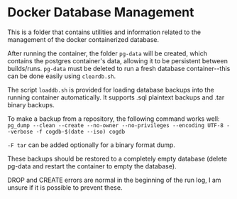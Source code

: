 # Docker Database Management

This is a folder that contains utilities and information related to the management of the docker containerized database.

After running the container, the folder `pg-data` will be created, which contains the postgres container's data, allowing it to be persistent between builds/runs. `pg-data` must be deleted to run a fresh database container--this can be done easily using `cleardb.sh`.

The script `loaddb.sh` is provided for loading database backups into the running container automatically. It supports .sql plaintext backups and .tar binary backups.

To make a backup from a repository, the following command works well:
`pg_dump --clean --create --no-owner --no-privileges --encoding UTF-8 --verbose -f cogdb-$(date --iso) cogdb`

`-F tar` can be added optionally for a binary format dump.

These backups should be restored to a completely empty database (delete pg-data and restart the container to empty the database). 

DROP and CREATE errors are normal in the beginning of the run log, I am unsure if it is possible to prevent these.
